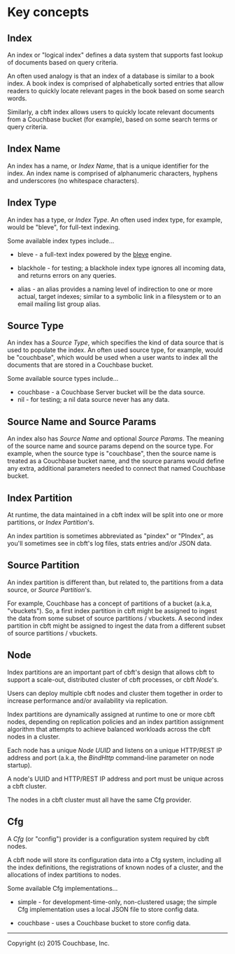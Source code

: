 # Key concepts

## Index

An index or "logical index" defines a data system that supports fast
lookup of documents based on query criteria.

An often used analogy is that an index of a database is similar to a
book index.  A book index is comprised of alphabetically sorted
entries that allow readers to quickly locate relevant pages in the
book based on some search words.

Similarly, a cbft index allows users to quickly locate relevant
documents from a Couchbase bucket (for example), based on some search
terms or query criteria.

## Index Name

An index has a name, or _Index Name_, that is a unique identifier for
the index.  An index name is comprised of alphanumeric characters,
hyphens and underscores (no whitespace characters).

## Index Type

An index has a type, or _Index Type_.  An often used index type, for
example, would be "bleve", for full-text indexing.

Some available index types include...

- bleve - a full-text index powered by the
  [bleve](http://blevesearch.com) engine.

- blackhole - for testing; a blackhole index type ignores all incoming
  data, and returns errors on any queries.

- alias - an alias provides a naming level of indirection to one or
  more actual, target indexes; similar to a symbolic link in a
  filesystem or to an email mailing list group alias.

## Source Type

An index has a _Source Type_, which specifies the kind of data source
that is used to populate the index.  An often used source type, for
example, would be "couchbase", which would be used when a user wants
to index all the documents that are stored in a Couchbase bucket.

Some available source types include...

- couchbase - a Couchbase Server bucket will be the data source.
- nil - for testing; a nil data source never has any data.

## Source Name and Source Params

An index also has _Source Name_ and optional _Source Params_.  The
meaning of the source name and source params depend on the source
type.  For example, when the source type is "couchbase", then the
source name is treated as a Couchbase bucket name, and the source
params would define any extra, additional parameters needed to connect
that named Couchbase bucket.

## Index Partition

At runtime, the data maintained in a cbft index will be split into one
or more partitions, or _Index Partition_'s.

An index partition is sometimes abbreviated as "pindex" or "PIndex",
as you'll sometimes see in cbft's log files, stats entries and/or JSON
data.

## Source Partition

An index partition is different than, but related to, the partitions
from a data source, or _Source Partition_'s.

For example, Couchbase has a concept of partitions of a bucket (a.k.a,
"vbuckets").  So, a first index partition in cbft might be assigned to
ingest the data from some subset of source partitions / vbuckets.
A second index partition in cbft might be assigned to ingest the data
from a different subset of source partitions / vbuckets.

## Node

Index partitions are an important part of cbft's design that allows
cbft to support a scale-out, distributed cluster of cbft processes, or
cbft _Node_'s.

Users can deploy multiple cbft nodes and cluster them together in
order to increase performance and/or availability via replication.

Index partitions are dynamically assigned at runtime to one or more
cbft nodes, depending on replication policies and an index partition
assignment algorithm that attempts to achieve balanced workloads
across the cbft nodes in a cluster.

Each node has a unique _Node UUID_ and listens on a unique HTTP/REST
IP address and port (a.k.a, the _BindHttp_ command-line parameter on
node startup).

A node's UUID and HTTP/REST IP address and port must be unique across
a cbft cluster.

The nodes in a cbft cluster must all have the same Cfg provider.

## Cfg

A _Cfg_ (or "config") provider is a configuration system required by
cbft nodes.

A cbft node will store its configuration data into a Cfg system,
including all the index definitions, the registrations of known nodes
of a cluster, and the allocations of index partitions to nodes.

Some available Cfg implementations...

- simple - for development-time-only, non-clustered usage; the simple
  Cfg implementation uses a local JSON file to store config data.

- couchbase - uses a Couchbase bucket to store config data.

---

Copyright (c) 2015 Couchbase, Inc.
